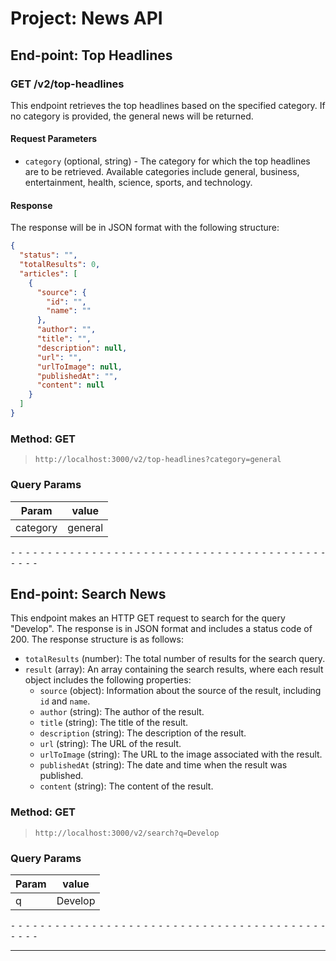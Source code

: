 # Project: News API

## End-point: Top Headlines

### GET /v2/top-headlines

This endpoint retrieves the top headlines based on the specified category. If no category is provided, the general news will be returned.

#### Request Parameters

- `category` (optional, string) - The category for which the top headlines are to be retrieved. Available categories include general, business, entertainment, health, science, sports, and technology.

#### Response

The response will be in JSON format with the following structure:

```json
{
  "status": "",
  "totalResults": 0,
  "articles": [
    {
      "source": {
        "id": "",
        "name": ""
      },
      "author": "",
      "title": "",
      "description": null,
      "url": "",
      "urlToImage": null,
      "publishedAt": "",
      "content": null
    }
  ]
}
```

### Method: GET

> ```
> http://localhost:3000/v2/top-headlines?category=general
> ```

### Query Params

| Param    | value   |
| -------- | ------- |
| category | general |

⁃ ⁃ ⁃ ⁃ ⁃ ⁃ ⁃ ⁃ ⁃ ⁃ ⁃ ⁃ ⁃ ⁃ ⁃ ⁃ ⁃ ⁃ ⁃ ⁃ ⁃ ⁃ ⁃ ⁃ ⁃ ⁃ ⁃ ⁃ ⁃ ⁃ ⁃ ⁃ ⁃ ⁃ ⁃ ⁃ ⁃ ⁃ ⁃ ⁃ ⁃ ⁃ ⁃ ⁃ ⁃ ⁃ ⁃

## End-point: Search News

This endpoint makes an HTTP GET request to search for the query "Develop". The response is in JSON format and includes a status code of 200. The response structure is as follows:

- `totalResults` (number): The total number of results for the search query.
- `result` (array): An array containing the search results, where each result object includes the following properties:
  - `source` (object): Information about the source of the result, including `id` and `name`.
  - `author` (string): The author of the result.
  - `title` (string): The title of the result.
  - `description` (string): The description of the result.
  - `url` (string): The URL of the result.
  - `urlToImage` (string): The URL to the image associated with the result.
  - `publishedAt` (string): The date and time when the result was published.
  - `content` (string): The content of the result.

### Method: GET

> ```
> http://localhost:3000/v2/search?q=Develop
> ```

### Query Params

| Param | value   |
| ----- | ------- |
| q     | Develop |

⁃ ⁃ ⁃ ⁃ ⁃ ⁃ ⁃ ⁃ ⁃ ⁃ ⁃ ⁃ ⁃ ⁃ ⁃ ⁃ ⁃ ⁃ ⁃ ⁃ ⁃ ⁃ ⁃ ⁃ ⁃ ⁃ ⁃ ⁃ ⁃ ⁃ ⁃ ⁃ ⁃ ⁃ ⁃ ⁃ ⁃ ⁃ ⁃ ⁃ ⁃ ⁃ ⁃ ⁃ ⁃ ⁃ ⁃

---
